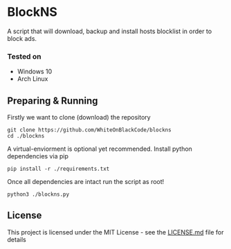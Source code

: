 # BlockNS

A script that will download, backup and install
hosts blocklist in order to block ads.

### Tested on
- Windows 10
- Arch Linux

## Preparing & Running

Firstly we want to clone (download) the repository

```
git clone https://github.com/WhiteOnBlackCode/blockns
cd ./blockns
```

A virtual-enviorment is optional yet recommended.
Install python dependencies via pip

```
pip install -r ./requirements.txt
```

Once all dependencies are intact run the script as root!

```
python3 ./blockns.py
```

## License

This project is licensed under the MIT License - see the [LICENSE.md](LICENSE.md) file for details
